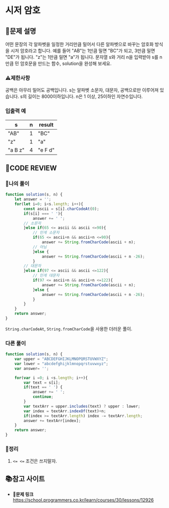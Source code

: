 # 시저 암호

## **📝문제 설명**

어떤 문장의 각 알파벳을 일정한 거리만큼 밀어서 다른 알파벳으로 바꾸는 암호화 방식을 시저 암호라고 합니다. 예를 들어 "AB"는 1만큼 밀면 "BC"가 되고, 3만큼 밀면 "DE"가 됩니다. "z"는 1만큼 밀면 "a"가 됩니다. 문자열 s와 거리 n을 입력받아 s를 n만큼 민 암호문을 만드는 함수, solution을 완성해 보세요.

### **⚠제한사항**

공백은 아무리 밀어도 공백입니다.
s는 알파벳 소문자, 대문자, 공백으로만 이루어져 있습니다.
s의 길이는 8000이하입니다.
n은 1 이상, 25이하인 자연수입니다.

### **입출력 예**

| s       | n   | result  |
| ------- | --- | ------- |
| "AB"    | 1   | "BC"    |
| "z"     | 1   | "a"     |
| "a B z" | 4   | "e F d" |

## **🧐CODE REVIEW**

### **🧾나의 풀이**

```js
function solution(s, n) {
    let answer = '';
    for(let i=0; i<s.length; i++){
        const ascii = s[i].charCodeAt(0);
        if(s[i] === ' '){
            answer += ' ';
        // 소문자
        }else if(65 <= ascii && ascii <=90){
            // 민게 소문자
            if(65 <= ascii+n && ascii+n <=90){
                answer += String.fromCharCode(ascii + n);
            // 아님
            }else {
                answer += String.fromCharCode(ascii + n -26);
            }
        // 대문자
        }else if(97 <= ascii && ascii <=122){
            // 민게 대문자
            if(97 <= ascii+n && ascii+n <=122){
                answer += String.fromCharCode(ascii + n);
            }else {
                answer += String.fromCharCode(ascii + n -26);
            }
        }
    }
    return answer;
}
```

`String.charCodeAt`, `String.fromCharCode`을 사용한 더러운 풀이.

### **다른 풀이**

```js
function solution(s, n) {
    var upper = "ABCDEFGHIJKLMNOPQRSTUVWXYZ";
    var lower = "abcdefghijklmnopqrstuvwxyz";
    var answer= '';

    for(var i =0; i <s.length; i++){
        var text = s[i];
        if(text == ' ') {
            answer += ' '; 
            continue;
        }
        var textArr = upper.includes(text) ? upper : lower;
        var index = textArr.indexOf(text)+n;
        if(index >= textArr.length) index -= textArr.length;
        answer += textArr[index];
    }
    return answer;
}
```

### **🔖정리**

1. `<= <=` 조건은 쓰지말자.

## 📚참고 사이트

- **🔗문제 링크**<br/>
https://school.programmers.co.kr/learn/courses/30/lessons/12926


